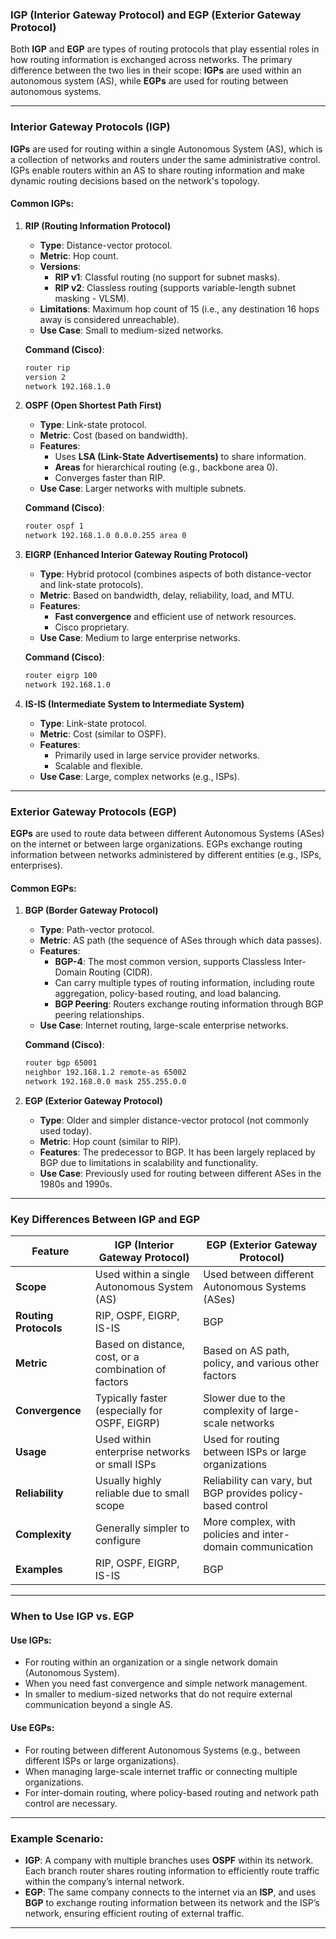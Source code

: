 ### **IGP (Interior Gateway Protocol) and EGP (Exterior Gateway Protocol)**

Both **IGP** and **EGP** are types of routing protocols that play essential roles in how routing information is exchanged across networks. The primary difference between the two lies in their scope: **IGPs** are used within an autonomous system (AS), while **EGPs** are used for routing between autonomous systems.

---

### **Interior Gateway Protocols (IGP)**

**IGPs** are used for routing within a single Autonomous System (AS), which is a collection of networks and routers under the same administrative control. IGPs enable routers within an AS to share routing information and make dynamic routing decisions based on the network's topology.

#### **Common IGPs:**

1. **RIP (Routing Information Protocol)**  
   - **Type**: Distance-vector protocol.
   - **Metric**: Hop count.
   - **Versions**:
     - **RIP v1**: Classful routing (no support for subnet masks).
     - **RIP v2**: Classless routing (supports variable-length subnet masking - VLSM).
   - **Limitations**: Maximum hop count of 15 (i.e., any destination 16 hops away is considered unreachable).
   - **Use Case**: Small to medium-sized networks.

   **Command (Cisco)**:
   ```bash
   router rip
   version 2
   network 192.168.1.0
   ```

2. **OSPF (Open Shortest Path First)**  
   - **Type**: Link-state protocol.
   - **Metric**: Cost (based on bandwidth).
   - **Features**:
     - Uses **LSA (Link-State Advertisements)** to share information.
     - **Areas** for hierarchical routing (e.g., backbone area 0).
     - Converges faster than RIP.
   - **Use Case**: Larger networks with multiple subnets.

   **Command (Cisco)**:
   ```bash
   router ospf 1
   network 192.168.1.0 0.0.0.255 area 0
   ```

3. **EIGRP (Enhanced Interior Gateway Routing Protocol)**  
   - **Type**: Hybrid protocol (combines aspects of both distance-vector and link-state protocols).
   - **Metric**: Based on bandwidth, delay, reliability, load, and MTU.
   - **Features**:
     - **Fast convergence** and efficient use of network resources.
     - Cisco proprietary.
   - **Use Case**: Medium to large enterprise networks.

   **Command (Cisco)**:
   ```bash
   router eigrp 100
   network 192.168.1.0
   ```

4. **IS-IS (Intermediate System to Intermediate System)**  
   - **Type**: Link-state protocol.
   - **Metric**: Cost (similar to OSPF).
   - **Features**:
     - Primarily used in large service provider networks.
     - Scalable and flexible.
   - **Use Case**: Large, complex networks (e.g., ISPs).

---

### **Exterior Gateway Protocols (EGP)**

**EGPs** are used to route data between different Autonomous Systems (ASes) on the internet or between large organizations. EGPs exchange routing information between networks administered by different entities (e.g., ISPs, enterprises). 

#### **Common EGPs:**

1. **BGP (Border Gateway Protocol)**  
   - **Type**: Path-vector protocol.
   - **Metric**: AS path (the sequence of ASes through which data passes).
   - **Features**:
     - **BGP-4**: The most common version, supports Classless Inter-Domain Routing (CIDR).
     - Can carry multiple types of routing information, including route aggregation, policy-based routing, and load balancing.
     - **BGP Peering**: Routers exchange routing information through BGP peering relationships.
   - **Use Case**: Internet routing, large-scale enterprise networks.

   **Command (Cisco)**:
   ```bash
   router bgp 65001
   neighbor 192.168.1.2 remote-as 65002
   network 192.168.0.0 mask 255.255.0.0
   ```

2. **EGP (Exterior Gateway Protocol)**  
   - **Type**: Older and simpler distance-vector protocol (not commonly used today).
   - **Metric**: Hop count (similar to RIP).
   - **Features**: The predecessor to BGP. It has been largely replaced by BGP due to limitations in scalability and functionality.
   - **Use Case**: Previously used for routing between different ASes in the 1980s and 1990s.

---

### **Key Differences Between IGP and EGP**

| Feature                    | **IGP (Interior Gateway Protocol)**                        | **EGP (Exterior Gateway Protocol)**                         |
|----------------------------|------------------------------------------------------------|------------------------------------------------------------|
| **Scope**                  | Used within a single Autonomous System (AS)                | Used between different Autonomous Systems (ASes)            |
| **Routing Protocols**      | RIP, OSPF, EIGRP, IS-IS                                    | BGP                                                        |
| **Metric**                 | Based on distance, cost, or a combination of factors       | Based on AS path, policy, and various other factors        |
| **Convergence**            | Typically faster (especially for OSPF, EIGRP)              | Slower due to the complexity of large-scale networks        |
| **Usage**                  | Used within enterprise networks or small ISPs              | Used for routing between ISPs or large organizations       |
| **Reliability**            | Usually highly reliable due to small scope                 | Reliability can vary, but BGP provides policy-based control |
| **Complexity**             | Generally simpler to configure                             | More complex, with policies and inter-domain communication |
| **Examples**               | RIP, OSPF, EIGRP, IS-IS                                    | BGP                                                        |

---

### **When to Use IGP vs. EGP**

#### **Use IGPs**:
- For routing within an organization or a single network domain (Autonomous System).
- When you need fast convergence and simple network management.
- In smaller to medium-sized networks that do not require external communication beyond a single AS.

#### **Use EGPs**:
- For routing between different Autonomous Systems (e.g., between different ISPs or large organizations).
- When managing large-scale internet traffic or connecting multiple organizations.
- For inter-domain routing, where policy-based routing and network path control are necessary.

---

### **Example Scenario:**
- **IGP**: A company with multiple branches uses **OSPF** within its network. Each branch router shares routing information to efficiently route traffic within the company’s internal network.
- **EGP**: The same company connects to the internet via an **ISP**, and uses **BGP** to exchange routing information between its network and the ISP’s network, ensuring efficient routing of external traffic.

---
